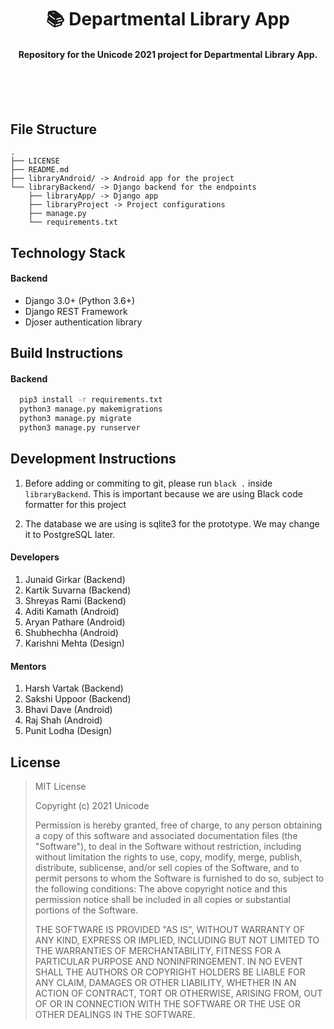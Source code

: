 <p>
    <h1 align='center'> 📚 Departmental Library App </h1>
</p>

<h4 align='center'> Repository for the Unicode 2021 project for Departmental Library App. </h4>

<br>
<br>
<br>

## File Structure

```
.
├── LICENSE
├── README.md
├── libraryAndroid/ -> Android app for the project
└── libraryBackend/ -> Django backend for the endpoints
	├── libraryApp/ -> Django app
	├── libraryProject -> Project configurations
	├── manage.py
	└── requirements.txt
```

## Technology Stack

#### Backend
- Django 3.0+ (Python 3.6+)
- Django REST Framework
- Djoser authentication library

<!--- #### Android -->

## Build Instructions

#### Backend
```bash
  pip3 install -r requirements.txt
  python3 manage.py makemigrations
  python3 manage.py migrate
  python3 manage.py runserver
```

<!-- #### Android
```bash
```
-->

## Development Instructions

1. Before adding or commiting to git, please run `black .` inside `libraryBackend`. This is important because we are using Black code formatter for this project

2. The database we are using is sqlite3 for the prototype. We may change it to PostgreSQL later.

<!-- 3. Add Android instructions. -->

#### Developers

1. Junaid Girkar (Backend)
2. Kartik Suvarna (Backend)
3. Shreyas Rami (Backend)
4. Aditi Kamath (Android)
5. Aryan Pathare (Android)
6. Shubhechha (Android)
7. Karishni Mehta (Design)

#### Mentors

1. Harsh Vartak (Backend)
2. Sakshi Uppoor (Backend)
3. Bhavi Dave (Android)
4. Raj Shah (Android)
5. Punit Lodha (Design)

## License

> MIT License
>
> Copyright (c) 2021 Unicode
>
> Permission is hereby granted, free of charge, to any person obtaining a copy
of this software and associated documentation files (the "Software"), to deal
in the Software without restriction, including without limitation the rights
to use, copy, modify, merge, publish, distribute, sublicense, and/or sell
copies of the Software, and to permit persons to whom the Software is
furnished to do so, subject to the following conditions:
The above copyright notice and this permission notice shall be included in all
copies or substantial portions of the Software.
>
> THE SOFTWARE IS PROVIDED "AS IS", WITHOUT WARRANTY OF ANY KIND, EXPRESS OR
IMPLIED, INCLUDING BUT NOT LIMITED TO THE WARRANTIES OF MERCHANTABILITY,
FITNESS FOR A PARTICULAR PURPOSE AND NONINFRINGEMENT. IN NO EVENT SHALL THE
AUTHORS OR COPYRIGHT HOLDERS BE LIABLE FOR ANY CLAIM, DAMAGES OR OTHER
LIABILITY, WHETHER IN AN ACTION OF CONTRACT, TORT OR OTHERWISE, ARISING FROM,
OUT OF OR IN CONNECTION WITH THE SOFTWARE OR THE USE OR OTHER DEALINGS IN THE
SOFTWARE.

